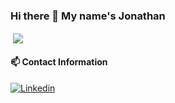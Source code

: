 ### Hi there 👋 My name's Jonathan

<p>&nbsp;<img align="center" src="https://readme-stars.vercel.app/api?username=x1xhlol&hide=contribs,issues&show_icons=true" /></p>


#### 📫 Contact Information
[![Linkedin](https://img.shields.io/badge/linkedin-0077B5?style=for-the-badge&logo=linkedin&logoColor=white)](https://linkedin.com/in/jonathanjorge)


<!--
**Jonajor/Jonajor** is a ✨ _special_ ✨ repository because its `README.md` (this file) appears on your GitHub profile.

Here are some ideas to get you started:

- 🔭 I am currently working with ...
### 🌱 I’m currently learning ...
Kotlin, Python and GraphQL. And I'm specializing in distributed systems architecture
- 👯 I’m looking to collaborate on ...
- 🤔 I’m looking for help with ...
- 💬 Ask me about ...
### 📫 How to reach me: ...
 <a href="#">
    <img src="https://raw.githubusercontent.com/MikeCodesDotNET/ColoredBadges/4a38660afb7be89a6032218589b4454a1285c7f8/svg/social/linkedin.svg" alt="example badge" style="vertical-align:top margin:6px 4px">
  </a>  
- 😄 Pronouns: ...
- ⚡ Fun fact: ...
-->
